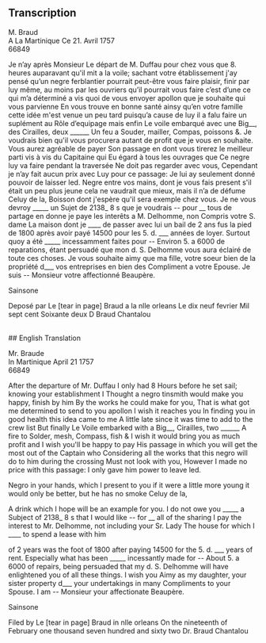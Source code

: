 ## Transcription  

M. Braud  
A La Martinique Ce 21. Avril 1757  
66849  

Je n’ay après Monsieur Le départ de M. Duffau pour chez vous que 8. 
heures auparavant qu'il mit a la voile; sachant votre établissement j'ay 
pensé qu’un negre ferblantier pourrait peut-être vous faire plaisir, finir par luy
même, au moins par les ouvriers qu’il pourrait vous faire c’est d’une ce qui m’a
déterminé a vis quoi de vous envoyer apollon que je souhaite qui vous parvienne
En vous trouve en bonne santé ainsy qu’en votre famille cette idée m'est venue
un peu tard puisqu’a cause de luy il a falu faire un suplément au Rôle d’equipage
mais enfin Le voile embarqué avec une Big__, des Cirailles, deux ______
Un feu a Souder, mailler, Compas, poissons &. Je voudrais bien qu'il vous procurera autant de profit que je vous en souhaite. Vous aurez agréable de payer 
Son passage en dont vous tirerez le meilleur parti vis à vis du Capitaine qui 
Eu égard à tous les ouvrages que Ce negre luy va faire pendant la traversée
Ne doit pas regarder avec vous, Cependant je n’ay fait aucun prix avec 
Luy pour ce passage: Je lui ay seulement donné pouvoir de laisser led. 
Negre entre vos mains, dont je vous fais present s'il était un peu plus 
jeune cela ne vaudrait que mieux, mais il n’a de défume Celuy de la,
Boisson dont j'espère qu'il sera exemple chez vous.
Je ne vous devroy _____ un Sujet de 2138_ 8 s que je voudrais --
pour __ tous de partage en donne je paye les interêts a M. Delhomme, non Compris votre S. dame La maison dont je ____ de passer avec lui un bail
de 2 ans fus la pied de 1800 après avoir payé 14500 pour les 5. d. ___
années de loyer. Surtout quoy a été _____ incessamment faites pour --
Environ 5. a 6000 de reparations, étant persuadé que mon d. S. Delhomme 
vous aura éclairé  de toute ces choses.
Je vous souhaite aimy que ma fille, votre soeur bien de la propriété d___ 
vos entreprises en bien des Compliment a votre Epouse. Je suis --
Monsieur votre affectionné Beaupère.

Sainsone

Deposé par Le [tear in page] Braud a la nlle orleans
Le dix neuf fevrier Mil sept cent Soixante deux
D Braud
Chantalou  


<br>
## English Translation

Mr. Braude  
In Martinique April 21 1757  
66849  

After the departure of Mr. Duffau I only had 8 
Hours before he set sail; knowing your establishment I 
Thought a negro tinsmith would make you happy, finish by him
By the works he could make for you, 
That is what got me determined to send to you apollon I wish it reaches you
In finding you in good health this idea came to me
A little late since it was time to add to the crew list
But finally Le Voile embarked with a Big__, Cirailles, two ______
A fire to Solder, mesh, Compass, fish & I wish it would bring you as much profit and I wish you'll be happy to pay His passage in which you will get the most out of the Captain who
Considering all the works that this negro will do to him during the crossing
Must not look with you, However I made no price with this passage: I only gave him power to leave led.

Negro in your hands, which I present to you if it were a little more
young it would only be better, but he has no smoke Celuy de la,

A drink which I hope will be an example for you.
I do not owe you _____ a Subject of 2138_ 8 s that I would like --
for __ all of the sharing I pay the interest to Mr. Delhomme, not including your Sr. Lady The house for which I ____ to spend a lease with him

of 2 years was the foot of 1800 after paying 14500 for the 5. d. ___
years of rent. Especially what has been _____ incessantly made for --
About 5. a 6000 of repairs, being persuaded that my d. S. Delhomme
will have enlightened you of all these things.
I wish you Aimy as my daughter, your sister property d___
your undertakings in many Compliments to your Spouse. I am --
Monsieur your affectionate Beaupère.

Sainsone

Filed by Le [tear in page] Braud in nlle orleans
On the nineteenth of February one thousand seven hundred and sixty two
Dr. Braud
Chantalou
